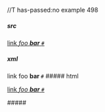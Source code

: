 //T has-passed:no
example 498
##### src
[link *foo **bar** `#`*][ref]

[ref]: /uri
##### xml
<?xml version="1.0" encoding="UTF-8"?>
<!DOCTYPE document SYSTEM "CommonMark.dtd">
<document xmlns="http://commonmark.org/xml/1.0">
  <paragraph>
    <link destination="/uri" title="">
      <text>link </text>
      <emph>
        <text>foo </text>
        <strong>
          <text>bar</text>
        </strong>
        <text> </text>
        <code>#</code>
      </emph>
    </link>
  </paragraph>
</document>
##### html
<p><a href="/uri">link <em>foo <strong>bar</strong> <code>#</code></em></a></p>
#####
